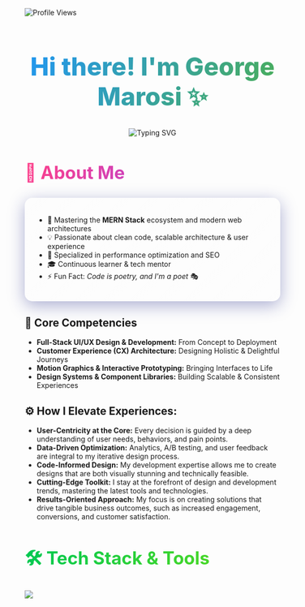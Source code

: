 <!-- Banner -->
<!--
<div align="center">
  <img src="https://capsule-render.vercel.app/api?type=waving&color=gradient&height=200&section=header&text=Welcome%20To%20My%20Profile&fontSize=50&fontAlignY=35&animation=twinkling&fontColor=white" width="100%"/>
</div>
-->

<p>
  <img src="https://komarev.com/ghpvc/?username=ggmaros&label=Profile%20views&color=2196F3&style=flat-square" alt="Profile Views">
</p>

<!-- Title -->
<div align="center">
  <h1 style="font-size: 3.5em; font-weight: 800; background: linear-gradient(120deg, #2196F3, #4CAF50); -webkit-background-clip: text; -webkit-text-fill-color: transparent;">
    Hi there! I'm George Marosi ✨
  </h1>
</div>

<!-- Animated Subtitle -->
<p align="center">
  <img src="https://readme-typing-svg.demolab.com?font=Poppins&weight=600&size=28&duration=3000&pause=1000&color=36BCF7&center=true&vCenter=true&width=650&lines=Full-Stack+Developer+%7C+Tech+Innovator;Next.js+%7C+React+%7C+TypeScript+Enthusiast;Hands-on+Experience+with+Angular+and+Vue;Building+the+Future+of+Web+Applications;Python+%7C+PHP+%7C+Java+%7C+Backend+Expert;Cloud+Architecture+Specialist;UI%2FUX+Design+Enthusiast" alt="Typing SVG">
</p>

<!-- About Section -->
<div align="left">
  <h2 style="font-size: 2.5em; font-weight: 700; background: linear-gradient(120deg, #FF4088, #8C43FF); -webkit-background-clip: text; -webkit-text-fill-color: transparent;">
    🚀 About Me
  </h2>
</div>

<div style="background: linear-gradient(135deg, rgba(255, 255, 255, 0.05), rgba(255, 255, 255, 0.1)); padding: 20px; border-radius: 15px; margin: 20px 0; box-shadow: 0 8px 32px 0 rgba(31, 38, 135, 0.37); backdrop-filter: blur(4px); -webkit-backdrop-filter: blur(4px); border: 1px solid rgba(255, 255, 255, 0.18);">
  
- 🌱 Mastering the **MERN Stack** ecosystem and modern web architectures
- 💡 Passionate about clean code, scalable architecture & user experience
- 🎯 Specialized in performance optimization and SEO
- 🎓 Continuous learner & tech mentor
- ⚡ Fun Fact: _Code is poetry, and I'm a poet_ 🎭

</div>

## 🎯 Core Competencies

*   **Full-Stack UI/UX Design & Development:** From Concept to Deployment
*   **Customer Experience (CX) Architecture:** Designing Holistic & Delightful Journeys
*   **Motion Graphics & Interactive Prototyping:** Bringing Interfaces to Life
*   **Design Systems & Component Libraries:** Building Scalable & Consistent Experiences

## ⚙️ How I Elevate Experiences:

*   **User-Centricity at the Core:** Every decision is guided by a deep understanding of user needs, behaviors, and pain points.
*   **Data-Driven Optimization:** Analytics, A/B testing, and user feedback are integral to my iterative design process.
*   **Code-Informed Design:** My development expertise allows me to create designs that are both visually stunning and technically feasible.
*   **Cutting-Edge Toolkit:** I stay at the forefront of design and development trends, mastering the latest tools and technologies.
*   **Results-Oriented Approach:** My focus is on creating solutions that drive tangible business outcomes, such as increased engagement, conversions, and customer satisfaction.

<!-- Tech Stack -->
<div align="left">
  <h2 style="font-size: 2.5em; font-weight: 700; background: linear-gradient(120deg, #00C853, #64DD17); -webkit-background-clip: text; -webkit-text-fill-color: transparent;">
    🛠️ Tech Stack & Tools
  </h2>
</div>

<img src="https://skillicons.dev/icons?size=48&i=react,nextjs,angular,vue,typescript,tailwind,redux,python,php,java,nodejs,express,mongodb,laravel,mysql,postgresql,redis,docker,kubernetes,git,aws,jenkins,figma,vscode,postman,firebase,vercel,wordpress&size=16" />


<!--
<div style="background: linear-gradient(135deg, rgba(255, 255, 255, 0.05), rgba(255, 255, 255, 0.1)); padding: 20px; border-radius: 15px; margin: 20px 0; box-shadow: 0 8px 32px 0 rgba(31, 38, 135, 0.37); backdrop-filter: blur(4px); -webkit-backdrop-filter: blur(4px); border: 1px solid rgba(255, 255, 255, 0.18);">

  
  <h3 style="color: #FF4088;">Frontend</h3>
  <img src="https://skillicons.dev/icons?i=react,nextjs,angular,vue,typescript,tailwind,redux" />
  
  <h3 style="color: #00C853;">Backend</h3>
  <img src="https://skillicons.dev/icons?i=python,php,java,nodejs,express,mongodb,laravel,mysql,postgresql,redis" />
  
  <h3 style="color: #2196F3;">DevOps & Cloud</h3>
  <img src="https://skillicons.dev/icons?i=docker,kubernetes,git,aws,jenkins" />
  
  <h3 style="color: #FFC107;">Additional Tools</h3>
  <img src="https://skillicons.dev/icons?i=figma,vscode,postman,firebase,vercel" />
    
  <h3 style="color: #9C27B0;">CMS</h3>
  <img src="https://skillicons.dev/icons?i=wordpress,shopify,magento" />
  
</div>
-->

<!-- GitHub Stats -->

<!--

<div align="center">
  <img src="https://raw.githubusercontent.com/andreasbm/readme/master/assets/lines/rainbow.png" width="100%">
  <h2 style="font-size: 2.5em; font-weight: 700; background: linear-gradient(120deg, #FF6D00, #FFC107); -webkit-background-clip: text; -webkit-text-fill-color: transparent;">
    📊 GitHub Analytics
  </h2>
  <img src="https://raw.githubusercontent.com/andreasbm/readme/master/assets/lines/rainbow.png" width="100%">
</div>

<div style="background: linear-gradient(135deg, rgba(255, 255, 255, 0.05), rgba(255, 255, 255, 0.1)); padding: 20px; border-radius: 15px; margin: 20px 0; box-shadow: 0 8px 32px 0 rgba(31, 38, 135, 0.37); backdrop-filter: blur(4px); -webkit-backdrop-filter: blur(4px); border: 1px solid rgba(255, 255, 255, 0.18);">
  <div align="center" style="margin: 20px 0;">
    <img src="https://github-readme-stats.vercel.app/api?username=ggmaros&show_icons=true&theme=tokyonight&hide_border=true&bg_color=0D1117" alt="GitHub Stats" width="49%">
  </div>

  <div align="center">
    <img src="https://github-readme-stats.vercel.app/api/top-langs/?username=ggmaros&theme=tokyonight&hide_border=true&bg_color=0D1117&layout=compact&langs_count=8" alt="Top Languages" width="50%">
  </div>
</div>

</div>
-->

<!-- Footer -->
<!--
<div align="center">
  <img src="https://capsule-render.vercel.app/api?type=waving&color=gradient&height=150&section=footer&animation=twinkling" width="100%">
</div>
-->
